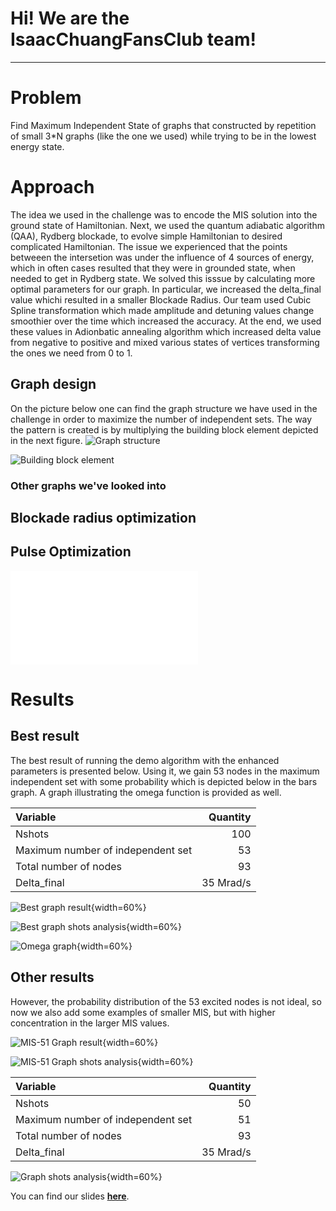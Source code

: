# Hi! We are the IsaacChuangFansClub team!

---

# Problem

Find Maximum Independent State of graphs that constructed by repetition of small 3*N graphs (like the one we used) while trying to be in the lowest energy state.

# Approach 

The idea we used in the challenge was to encode the MIS solution into the ground state of Hamiltonian. Next, we used the quantum adiabatic algorithm (QAA), Rydberg blockade, to evolve simple Hamiltonian to desired complicated Hamiltonian. The issue we experienced that the points betweeen the intersetion was under the influence of 4 sources of energy, which in often cases resulted that they were in grounded state, when needed to get in Rydberg state. We solved this isssue by calculating more optimal parameters for our graph. In particular, we increased the delta_final value whichi resulted in a smaller Blockade Radius. Our team used Cubic Spline transformation which made amplitude and detuning values change smoothier over the time which increased the accuracy. At the end, we used these values in Adionbatic annealing algorithm which increased delta value from negative to positive and mixed various states of vertices transforming the ones we need from 0 to 1. 

## Graph design
On the picture below one can find the graph structure we have used in the challenge in order to maximize the number of independent sets. The way the pattern is created is by multiplying the building block element depicted in the next figure. 
![Graph structure](./assests/graph.png)

![Building block element](./assests/element.png)

### Other graphs we've looked into

## Blockade radius optimization

## Pulse Optimization
![Pulse optimization](./assests/pulse_opt.pdf)


# Results
## Best result
The best result of running the demo algorithm with the enhanced parameters is presented below. Using it, we gain 53 nodes in the maximum independent set with some probability which is depicted below in the bars graph. A graph illustrating the omega function is provided as well.

|Variable|Quantity|
|:----|----:|
|Nshots|100|
|Maximum number of independent set|53|
|Total number of nodes|93|
|Delta_final|35 Mrad/s|


![Best graph result](./assests/result_best.png){width=60%}

![Best graph shots analysis](./assests/analysis_best.png){width=60%}

![Omega graph](./assests/omega-53.png){width=60%}

## Other results

However, the probability distribution of the 53 excited nodes is not ideal, so now we also add some examples of smaller MIS, but with higher concentration in the larger MIS values.

![MIS-51 Graph result](./assests/result.png){width=60%}

![MIS-51 Graph shots analysis](./assests/analysis.png){width=60%}

|Variable|Quantity|
|:----|----:|
|Nshots|50|
|Maximum number of independent set|51|
|Total number of nodes|93|
|Delta_final|35 Mrad/s|

![Graph shots analysis](./assests/analysis.png){width=60%}

You can find our slides **[here](https://docs.google.com/presentation/d/1wDG__AXQAmi6gGfz51vwd4McepYewIAuku8Dp_C0dVg/edit?usp=sharing)**.
